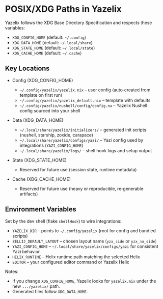 # POSIX/XDG Paths in Yazelix

Yazelix follows the XDG Base Directory Specification and respects these variables:

- `XDG_CONFIG_HOME` (default: `~/.config`)
- `XDG_DATA_HOME`   (default: `~/.local/share`)
- `XDG_STATE_HOME`  (default: `~/.local/state`)
- `XDG_CACHE_HOME`  (default: `~/.cache`)

## Key Locations

- Config (XDG_CONFIG_HOME)
  - `~/.config/yazelix/yazelix.nix` – user config (auto‑created from template on first run)
  - `~/.config/yazelix/yazelix_default.nix` – template with defaults
  - `~/.config/yazelix/nushell/config/config.nu` – Yazelix Nushell config sourced into your shell

- Data (XDG_DATA_HOME)
  - `~/.local/share/yazelix/initializers/` – generated init scripts (nushell, starship, zoxide, carapace)
  - `~/.local/share/yazelix/configs/yazi/` – Yazi config used by integrations (`YAZI_CONFIG_HOME`)
  - `~/.local/share/yazelix/logs/` – shell hook logs and setup output

- State (XDG_STATE_HOME)
  - Reserved for future use (session state, runtime metadata)

- Cache (XDG_CACHE_HOME)
  - Reserved for future use (heavy or reproducible, re‑generable artifacts)

## Environment Variables

Set by the dev shell (flake `shellHook`) to wire integrations:

- `YAZELIX_DIR` – points to `~/.config/yazelix` (root for config and bundled scripts)
- `ZELLIJ_DEFAULT_LAYOUT` – chosen layout name (`yzx_side` or `yzx_no_side`)
- `YAZI_CONFIG_HOME` – `~/.local/share/yazelix/configs/yazi` for consistent Yazi behavior
- `HELIX_RUNTIME` – Helix runtime path matching the selected Helix
- `EDITOR` – your configured editor command or Yazelix Helix

Notes:
- If you change `XDG_CONFIG_HOME`, Yazelix looks for `yazelix.nix` under the new `.../yazelix/` path.
- Generated files follow `XDG_DATA_HOME`.
